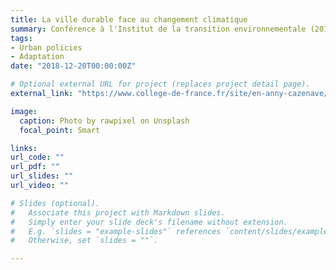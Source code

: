 ```yaml
---
title: La ville durable face au changement climatique
summary: Conférence à l'Institut de la transition environnementale (2018)
tags:
- Urban policies
- Adaptation
date: "2018-12-20T00:00:00Z"

# Optional external URL for project (replaces project detail page).
external_link: "https://www.college-de-france.fr/site/en-anny-cazenave/seminar-2013-06-11-15h00.htm"

image:
  caption: Photo by rawpixel on Unsplash
  focal_point: Smart

links:
url_code: ""
url_pdf: ""
url_slides: ""
url_video: ""

# Slides (optional).
#   Associate this project with Markdown slides.
#   Simply enter your slide deck's filename without extension.
#   E.g. `slides = "example-slides"` references `content/slides/example-slides.md`.
#   Otherwise, set `slides = ""`.

---
```



